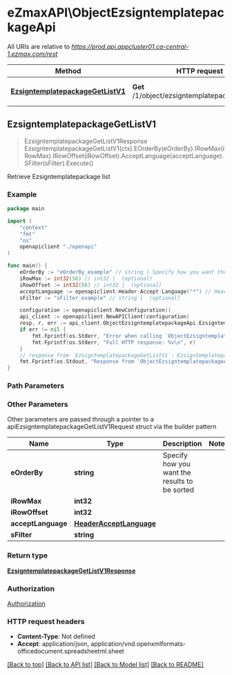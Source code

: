 # eZmaxAPI\ObjectEzsigntemplatepackageApi

All URIs are relative to *https://prod.api.appcluster01.ca-central-1.ezmax.com/rest*

Method | HTTP request | Description
------------- | ------------- | -------------
[**EzsigntemplatepackageGetListV1**](ObjectEzsigntemplatepackageApi.md#EzsigntemplatepackageGetListV1) | **Get** /1/object/ezsigntemplatepackage/getList | Retrieve Ezsigntemplatepackage list



## EzsigntemplatepackageGetListV1

> EzsigntemplatepackageGetListV1Response EzsigntemplatepackageGetListV1(ctx).EOrderBy(eOrderBy).IRowMax(iRowMax).IRowOffset(iRowOffset).AcceptLanguage(acceptLanguage).SFilter(sFilter).Execute()

Retrieve Ezsigntemplatepackage list



### Example

```go
package main

import (
    "context"
    "fmt"
    "os"
    openapiclient "./openapi"
)

func main() {
    eOrderBy := "eOrderBy_example" // string | Specify how you want the results to be sorted (optional)
    iRowMax := int32(56) // int32 |  (optional)
    iRowOffset := int32(56) // int32 |  (optional)
    acceptLanguage := openapiclient.Header-Accept-Language("*") // HeaderAcceptLanguage |  (optional)
    sFilter := "sFilter_example" // string |  (optional)

    configuration := openapiclient.NewConfiguration()
    api_client := openapiclient.NewAPIClient(configuration)
    resp, r, err := api_client.ObjectEzsigntemplatepackageApi.EzsigntemplatepackageGetListV1(context.Background()).EOrderBy(eOrderBy).IRowMax(iRowMax).IRowOffset(iRowOffset).AcceptLanguage(acceptLanguage).SFilter(sFilter).Execute()
    if err != nil {
        fmt.Fprintf(os.Stderr, "Error when calling `ObjectEzsigntemplatepackageApi.EzsigntemplatepackageGetListV1``: %v\n", err)
        fmt.Fprintf(os.Stderr, "Full HTTP response: %v\n", r)
    }
    // response from `EzsigntemplatepackageGetListV1`: EzsigntemplatepackageGetListV1Response
    fmt.Fprintf(os.Stdout, "Response from `ObjectEzsigntemplatepackageApi.EzsigntemplatepackageGetListV1`: %v\n", resp)
}
```

### Path Parameters



### Other Parameters

Other parameters are passed through a pointer to a apiEzsigntemplatepackageGetListV1Request struct via the builder pattern


Name | Type | Description  | Notes
------------- | ------------- | ------------- | -------------
 **eOrderBy** | **string** | Specify how you want the results to be sorted | 
 **iRowMax** | **int32** |  | 
 **iRowOffset** | **int32** |  | 
 **acceptLanguage** | [**HeaderAcceptLanguage**](HeaderAcceptLanguage.md) |  | 
 **sFilter** | **string** |  | 

### Return type

[**EzsigntemplatepackageGetListV1Response**](EzsigntemplatepackageGetListV1Response.md)

### Authorization

[Authorization](../README.md#Authorization)

### HTTP request headers

- **Content-Type**: Not defined
- **Accept**: application/json, application/vnd.openxmlformats-officedocument.spreadsheetml.sheet

[[Back to top]](#) [[Back to API list]](../README.md#documentation-for-api-endpoints)
[[Back to Model list]](../README.md#documentation-for-models)
[[Back to README]](../README.md)

